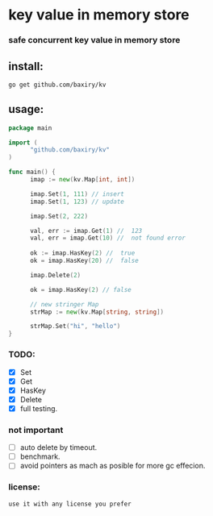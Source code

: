 # key value in memory store

### safe concurrent key value in memory store

## install:
```
go get github.com/baxiry/kv 
```

## usage:
```go
package main

import (
      "github.com/baxiry/kv"
)

func main() {
      imap := new(kv.Map[int, int])

      imap.Set(1, 111) // insert
      imap.Set(1, 123) // update

      imap.Set(2, 222)

      val, err := imap.Get(1) //  123
      val, err = imap.Get(10) //  not found error
 
      ok := imap.HasKey(2) //  true
      ok = imap.HasKey(20) //  false

      imap.Delete(2)

      ok = imap.HasKey(2) // false

      // new stringer Map 
      strMap := new(kv.Map[string, string])

      strMap.Set("hi", "hello")
}
```

### TODO:

- [x] Set
- [x] Get
- [x] HasKey
- [x] Delete
- [x] full testing.
### not important
- [ ] auto delete by timeout.
- [ ] benchmark.
- [ ] avoid pointers as mach as posible for more gc effecion.

### license:

``` 
use it with any license you prefer
```
